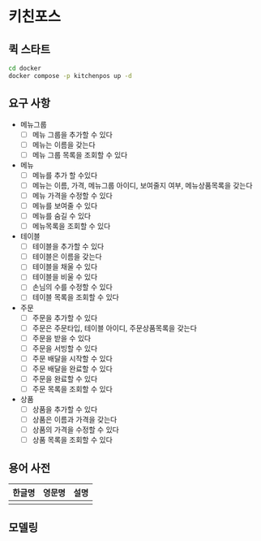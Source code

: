 # 키친포스

## 퀵 스타트

```sh
cd docker
docker compose -p kitchenpos up -d
```

## 요구 사항

- 메뉴그룹
  - [ ] 메뉴 그룹을 추가할 수 있다
  - [ ] 메뉴는 이름을 갖는다
  - [ ] 메뉴 그룹 목록을 조회할 수 있다
- 메뉴 
  - [ ] 메뉴를 추가 할 수있다
  - [ ] 메뉴는 이름, 가격, 메뉴그룹 아이디, 보여줄지 여부, 메뉴상품목록을 갖는다 
  - [ ] 메뉴 가격을 수정할 수 있다
  - [ ] 메뉴를 보여줄 수 있다
  - [ ] 메뉴를 숨길 수 있다
  - [ ] 메뉴목록을 조회할 수 있다
- 테이블
  - [ ] 테이블을 추가할 수 있다
  - [ ] 테이블은 이름을 갖는다
  - [ ] 테이블을 채울 수 있다
  - [ ] 테이블을 비울 수 있다
  - [ ] 손님의 수를 수정할 수 있다
  - [ ] 테이블 목록을 조회할 수 있다
- 주문
  - [ ] 주문을 추가할 수 있다
  - [ ] 주문은 주문타입, 테이블 아이디, 주문상품목록을 갖는다
  - [ ] 주문을 받을 수 있다
  - [ ] 주문을 서빙할 수 있다
  - [ ] 주문 배달을 시작할 수 있다
  - [ ] 주문 배달을 완료할 수 있다
  - [ ] 주문을 완료할 수 있다
  - [ ] 주문 목록을 조회할 수 있다
- 상품
  - [ ] 상품을 추가할 수 있다 
  - [ ] 상품은 이름과 가격을 갖는다
  - [ ] 상품의 가격을 수정할 수 있다
  - [ ] 상품 목록을 조회할 수 있다
## 용어 사전

| 한글명 | 영문명 | 설명 |
| --- | --- | --- |
|  |  |  |

## 모델링
